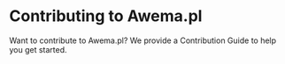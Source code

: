 # Contributing to Awema.pl

Want to contribute to Awema.pl? We provide a Contribution Guide to help you get started.
